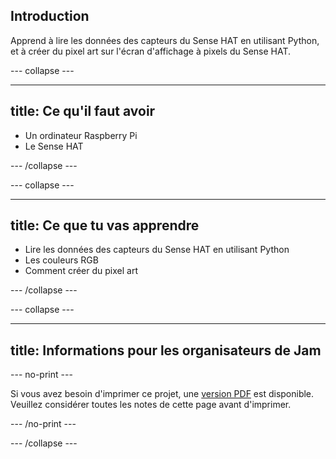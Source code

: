 ## Introduction

Apprend à lire les données des capteurs du Sense HAT en utilisant Python, et à créer du pixel art sur l'écran d'affichage à pixels du Sense HAT.

\--- collapse \---

* * *

## title: Ce qu'il faut avoir

- Un ordinateur Raspberry Pi
- Le Sense HAT

\--- /collapse \---

\--- collapse \---

* * *

## title: Ce que tu vas apprendre

- Lire les données des capteurs du Sense HAT en utilisant Python
- Les couleurs RGB
- Comment créer du pixel art

\--- /collapse \---

\--- collapse \---

* * *

## title: Informations pour les organisateurs de Jam

\--- no-print \---

Si vous avez besoin d'imprimer ce projet, une [version PDF](https://github.com/raspberrypilearning/jam-worksheets/raw/master/pdf/Sense-HAT-Sensors.pdf) est disponible. Veuillez considérer toutes les notes de cette page avant d'imprimer.

\--- /no-print \---

\--- /collapse \---